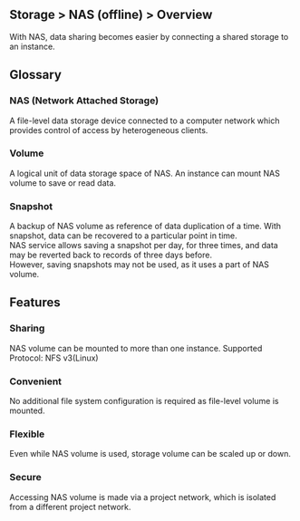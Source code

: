 ## Storage > NAS (offline) > Overview

With NAS, data sharing becomes easier by connecting a shared storage to an instance.   

## Glossary 

### NAS (Network Attached Storage)

A file-level data storage device connected to a computer network which provides control of access by heterogeneous clients.  

### Volume

A logical unit of data storage space of NAS. 
An instance can mount NAS volume to save or read data.   

### Snapshot

A backup of NAS volume as reference of data duplication of a time. With snapshot, data can be recovered to a particular point in time.   
NAS service allows saving a snapshot per day, for three times, and data may be reverted back to records of three days before.     
However, saving snapshots may not be used, as it uses a part of NAS volume. 


## Features 

### Sharing

NAS volume can be mounted to more than one instance.
Supported Protocol: NFS v3(Linux)

### Convenient 

No additional file system configuration is required as file-level volume is mounted.

### Flexible 

Even while NAS volume is used, storage volume can be scaled up or down.  

### Secure   

Accessing NAS volume is made via a project network, which is isolated from a different project network. 

